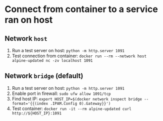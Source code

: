 # Connect from container to a service ran on host

## Network `host`
1. Run a test server on host: `python -m http.server 1091`
2. Test connection from container: `docker run --rm --network host alpine-updated nc -zv localhost 1091`

## Network `bridge` (default)
1. Run a test server on host: `python -m http.server 1091`
2. Enable port in firewall: `sudo ufw allow 1091/tcp`
3. Find host IP: `export HOST_IP=$(docker network inspect bridge --format='{{(index .IPAM.Config 0).Gateway}}')`
4. Test container: `docker run -it --rm alpine-updated curl http://${HOST_IP}:1091`
